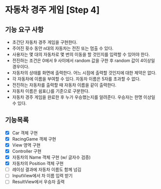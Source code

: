 # 자동차 경주 게임 [Step 4]
## 기능 요구 사항
* 초간단 자동차 경주 게임을 구현한다.
* 주어진 횟수 동안 n대의 자동차는 전진 또는 멈출 수 있다.
* 사용자는 몇 대의 자동차로 몇 번의 이동을 할 것인지를 입력할 수 있어야 한다.
* 전진하는 조건은 0에서 9 사이에서 random 값을 구한 후 random 값이 4이상일 경우이다.
* 자동차의 상태를 화면에 출력한다. 어느 시점에 출력할 것인지에 대한 제약은 없다.
* 각 자동차에 이름을 부여할 수 있다. 자동차 이름은 5자를 초과할 수 없다.
* 전진하는 자동차를 출력할 때 자동차 이름을 같이 출력한다.
* 자동차 이름은 쉼표(,)를 기준으로 구분한다.
* 자동차 경주 게임을 완료한 후 누가 우승했는지를 알려준다. 우승자는 한명 이상일 수 있다.

## 기능목록
- [x] Car 객체 구현
- [x] RacingGame 객체 구현
- [x] View 영역 구현
- [x] Controller 구현
- [x] 자동차의 Name 객체 구현 (w/ 글자수 검증)
- [x] 자동차의 Position 객체 구현
- [ ] 레이싱 결과에 자동차 이름도 함께 넘김
- [ ] InputView에서 차 이름 입력 받기
- [ ] ResultView에서 우승자 출력
